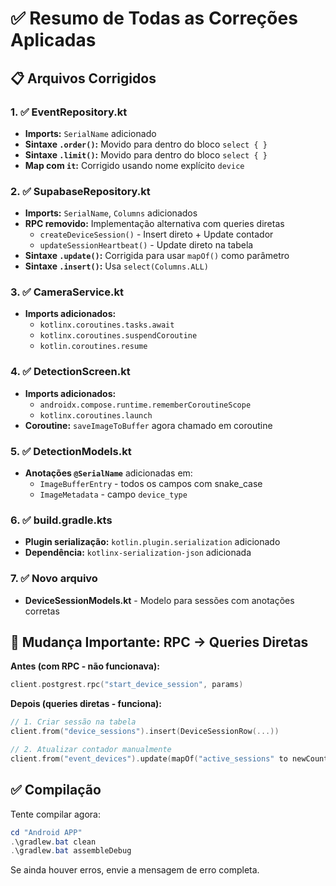 # ✅ Resumo de Todas as Correções Aplicadas

## 📋 Arquivos Corrigidos

### 1. ✅ EventRepository.kt
- **Imports:** `SerialName` adicionado
- **Sintaxe `.order()`:** Movido para dentro do bloco `select { }`
- **Sintaxe `.limit()`:** Movido para dentro do bloco `select { }`
- **Map com `it`:** Corrigido usando nome explícito `device`

### 2. ✅ SupabaseRepository.kt
- **Imports:** `SerialName`, `Columns` adicionados
- **RPC removido:** Implementação alternativa com queries diretas
  - `createDeviceSession()` - Insert direto + Update contador
  - `updateSessionHeartbeat()` - Update direto na tabela
- **Sintaxe `.update()`:** Corrigida para usar `mapOf()` como parâmetro
- **Sintaxe `.insert()`:** Usa `select(Columns.ALL)`

### 3. ✅ CameraService.kt
- **Imports adicionados:**
  - `kotlinx.coroutines.tasks.await`
  - `kotlinx.coroutines.suspendCoroutine`
  - `kotlin.coroutines.resume`

### 4. ✅ DetectionScreen.kt
- **Imports adicionados:**
  - `androidx.compose.runtime.rememberCoroutineScope`
  - `kotlinx.coroutines.launch`
- **Coroutine:** `saveImageToBuffer` agora chamado em coroutine

### 5. ✅ DetectionModels.kt
- **Anotações `@SerialName`** adicionadas em:
  - `ImageBufferEntry` - todos os campos com snake_case
  - `ImageMetadata` - campo `device_type`

### 6. ✅ build.gradle.kts
- **Plugin serialização:** `kotlin.plugin.serialization` adicionado
- **Dependência:** `kotlinx-serialization-json` adicionada

### 7. ✅ Novo arquivo
- **DeviceSessionModels.kt** - Modelo para sessões com anotações corretas

## 🔄 Mudança Importante: RPC → Queries Diretas

**Antes (com RPC - não funcionava):**
```kotlin
client.postgrest.rpc("start_device_session", params)
```

**Depois (queries diretas - funciona):**
```kotlin
// 1. Criar sessão na tabela
client.from("device_sessions").insert(DeviceSessionRow(...))

// 2. Atualizar contador manualmente
client.from("event_devices").update(mapOf("active_sessions" to newCount))
```

## ✅ Compilação

Tente compilar agora:

```powershell
cd "Android APP"
.\gradlew.bat clean
.\gradlew.bat assembleDebug
```

Se ainda houver erros, envie a mensagem de erro completa.


